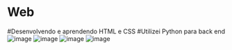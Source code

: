 # Web
#Desenvolvendo e aprendendo HTML e CSS 
#Utilizei Python para back end
![image](https://github.com/Gustavovo17102003/Web/assets/136706241/da6f851a-f5cc-461a-b4af-0ac264882668)
![image](https://github.com/Gustavovo17102003/Web/assets/136706241/cda2dba3-92b6-4547-ad09-33c00780bad7)
![image](https://github.com/Gustavovo17102003/Web/assets/136706241/cf074a25-82d0-4b5b-aaba-d7131393bbd4)
![image](https://github.com/Gustavovo17102003/Web/assets/136706241/103042e4-2b3e-4831-a940-75a769a73eb1)





